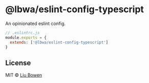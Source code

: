 # @lbwa/eslint-config-typescript

An opinionated eslint config.

```js
// .eslintrc.js
module.exports = {
  extends: ['@lbwa/eslint-config-typescript']
}
```

## License

MIT © [Liu Bowen](https://github.com/lbwa)
